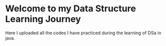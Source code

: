 # Welcome to my Data Structure Learning Journey

Here I uploaded all the codes I have practiced during the learning of DSa in java.